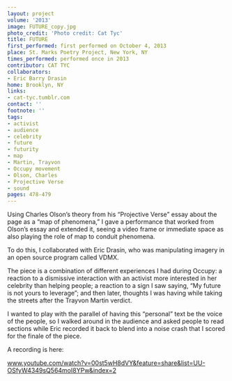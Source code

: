 ```yaml
---
layout: project
volume: '2013'
image: FUTURE_copy.jpg
photo_credit: 'Photo credit: Cat Tyc'
title: FUTURE
first_performed: first performed on October 4, 2013
place: St. Marks Poetry Project, New York, NY
times_performed: performed once in 2013
contributor: CAT TYC
collaborators:
- Eric Barry Drasin
home: Brooklyn, NY
links:
- cat-tyc.tumblr.com
contact: ''
footnote: ''
tags:
- activist
- audience
- celebrity
- future
- futurity
- map
- Martin, Trayvon
- Occupy movement
- Olson, Charles
- Projective Verse
- sound
pages: 478-479
---
```


Using Charles Olson’s theory from his “Projective Verse” essay about the page as a “map of phenomena,” I gave a performance that worked from Olson’s essay and extended it, seeing a video frame or immediate space as also playing the role of map to conduit phenomena.

To do this, I collaborated with Eric Drasin, who was manipulating imagery in an open source program called VDMX.

The piece is a combination of different experiences I had during Occupy: a reaction to a dismissive interaction with an activist more interested in her celebrity than helping people; a reaction to a sign I saw saying, “My future is not yours to leverage”; and then later, thoughts I was having while taking the streets after the Trayvon Martin verdict.

I wanted to play with the parallel of having this “personal” text be the voice of the people, so I walked around in the audience and asked people to read sections while Eric recorded it back to blend into a noise crash that I scored for the finale of the piece.

A recording is here:

www.youtube.com/watch?v=00st5wH8dVY&feature=share&list=UU-OSfyW4349sQ564moI8YPw&index=2
